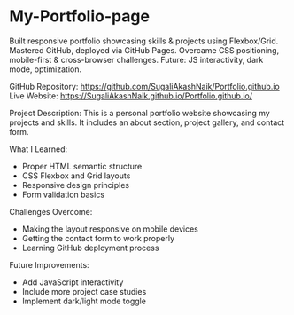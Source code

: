 # My-Portfolio-page
Built responsive portfolio showcasing skills &amp; projects using Flexbox/Grid. Mastered GitHub, deployed via GitHub Pages. Overcame CSS positioning, mobile-first &amp; cross-browser challenges. Future: JS interactivity, dark mode, optimization.

GitHub Repository: https://github.com/SugaliAkashNaik/Portfolio.github.io
Live Website: https://SugaliAkashNaik.github.io/Portfolio.github.io/

Project Description:
This is a personal portfolio website showcasing my projects and skills. It includes an about section, project gallery, and contact form.

What I Learned:
- Proper HTML semantic structure
- CSS Flexbox and Grid layouts
- Responsive design principles
- Form validation basics

Challenges Overcome:
- Making the layout responsive on mobile devices
- Getting the contact form to work properly
- Learning GitHub deployment process

Future Improvements:
- Add JavaScript interactivity
- Include more project case studies
- Implement dark/light mode toggle
